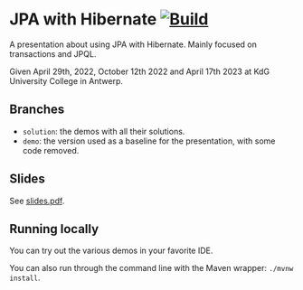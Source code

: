 # JPA with Hibernate [![Build](https://github.com/raoulvdberge/jpa-with-hibernate/actions/workflows/build.yml/badge.svg)](https://github.com/raoulvdberge/jpa-with-hibernate/actions/workflows/build.yml)

A presentation about using JPA with Hibernate. Mainly focused on transactions and JPQL.

Given April 29th, 2022, October 12th 2022 and April 17th 2023 at KdG University College in Antwerp.

## Branches

- `solution`: the demos with all their solutions.
- `demo`: the version used as a baseline for the presentation, with some code removed.

## Slides

See [slides.pdf](./slides.pdf).

## Running locally

You can try out the various demos in your favorite IDE.

You can also run through the command line with the Maven wrapper: `./mvnw install`.
